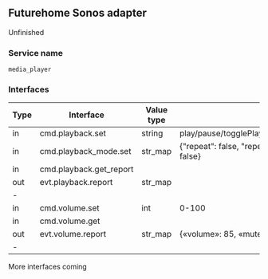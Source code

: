 ## Futurehome Sonos adapter
Unfinished

### Service name

`media_player`

### Interfaces

Type        | Interface                 | Value type        | Description
------------|---------------------------|-------------------|-------
in          | cmd.playback.set          | string            | play/pause/togglePlayPause/skipToNextTrack/skipToPreviousTrack
in          | cmd.playback_mode.set     | str_map           | {"repeat": false, "repeatOne": false, "crossfade": false, "shuffle": false}
in          | cmd.playback.get_report   |                   |
out         | evt.playback.report       | str_map           |
-|||
in          | cmd.volume.set            | int               | 0-100
in          | cmd.volume.get            |                   |
out         | evt.volume.report         | str_map           | {«volume»: 85, «muted»: false, «fixed»: false}
-|||

More interfaces coming
